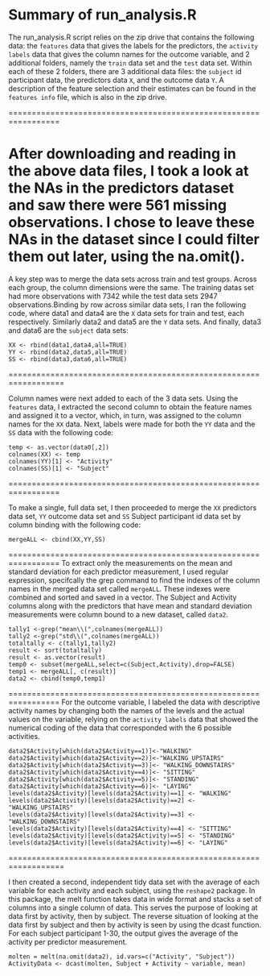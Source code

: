 


Summary of run_analysis.R
===============================================================

The run_analysis.R script relies on the zip drive that contains the following data: the `features` data that gives the labels for the predictors, the `activity labels` data that gives the column names for the outcome variable, and 2 additional folders, namely the `train` data set and the `test` data set. Within each of these 2 folders, there are 3 additional data files: the `subject` id participant data, the predictors data `X`, and the outcome data `Y`. A description of the feature selection and their estimates can be found in the `features info` file, which is also in the zip drive.

=================================================================

After downloading and reading in the above data files, I took a look at the NAs in the predictors dataset and saw there were 561 missing observations. I chose to leave these NAs
in the dataset since I could filter them out later, using the na.omit().
=================================================================

A key step was to merge the data sets across train and test groups. Across each group, the  column dimensions were the same. The training datas set had more observations with 7342 while the test data sets 2947 observations.Binding by row across similar data sets, I ran the following code, where data1 and data4 are the `X` data sets for train and test, each respectively. Similarly data2 and data5 are the `Y` data sets. And finally, data3 and data6 are the `subject` data sets:

```{r}
XX <- rbind(data1,data4,all=TRUE)
YY <- rbind(data2,data5,all=TRUE)
SS <- rbind(data3,data6,all=TRUE)
```

==================================================================

Column names were next added to each of the 3 data sets. Using the `features` data, I extracted the second column to obtain the feature names and assigned it to a vector, which, in turn, was assigned to the column names for the `XX` data. Next, labels were made for both the `YY` data and the `SS` data with the following code:

```{r}
temp <- as.vector(data0[,2]) 
colnames(XX) <- temp 
colnames(YY)[1] <- "Activity"
colnames(SS)[1] <- "Subject"
```
=================================================================

To make a single, full data set, I then proceeded to merge the `XX` predictors data set, `YY` outcome data set and `SS` Subject participant id data set by column binding with the following code:

```{r}
mergeALL <- cbind(XX,YY,SS)
```
=================================================================
To extract only the measurements on the mean and standard deviation for each predictor measurement, I used regular expression, specifcally the grep command to find the indexes of the column names in the merged data set called `mergeALL`. These indexes were combined and sorted and saved in a vector. The Subject and Activity columns along with the predictors that have mean and standard deviation measurements were column bound to a new dataset, called `data2`.

```{r}
tally1 <-grep("mean\\(",colnames(mergeALL))
tally2 <-grep("std\\(",colnames(mergeALL))
totaltally <- c(tally1,tally2)
result <- sort(totaltally)
result <- as.vector(result)
temp0 <- subset(mergeALL,select=c(Subject,Activity),drop=FALSE)
temp1 <- mergeALL[, c(result)]
data2 <- cbind(temp0,temp1)
```
=================================================================
For the outcome variable, I labeled the data with descriptive activity names by changing both the names of the levels and the actual values on the variable, relying on the `activity labels` data that showed the numerical coding of the data that corresponded with the 6 possible activities. 

```{r}
data2$Activity[which(data2$Activity==1)]<-"WALKING"
data2$Activity[which(data2$Activity==2)]<-"WALKING_UPSTAIRS"
data2$Activity[which(data2$Activity==3)]<- "WALKING_DOWNSTAIRS"
data2$Activity[which(data2$Activity==4)]<- "SITTING"
data2$Activity[which(data2$Activity==5)]<- "STANDING"
data2$Activity[which(data2$Activity==6)]<- "LAYING"
levels(data2$Activity)[levels(data2$Activity)==1] <- "WALKING"
levels(data2$Activity)[levels(data2$Activity)==2] <- "WALKING_UPSTAIRS"
levels(data2$Activity)[levels(data2$Activity)==3] <- "WALKING_DOWNSTAIRS"
levels(data2$Activity)[levels(data2$Activity)==4] <- "SITTING"
levels(data2$Activity)[levels(data2$Activity)==5] <- "STANDING"
levels(data2$Activity)[levels(data2$Activity)==6] <- "LAYING"
```
==================================================================

I then created a second, independent tidy data set with the average of each variable for each activity and each subject, using the `reshape2` package. In this package, the melt function takes data in wide format and stacks a set of columns into a single column of data. This serves the purpose of looking at data first by activity, then by subject. The reverse situation of looking at the data first by subject and then by activity is seen by using the dcast function. For each subject participant 1-30, the output gives  the average of the activity per predictor measurement.

```{r}
molten = melt(na.omit(data2), id.vars=c("Activity", "Subject"))
ActivityData <- dcast(molten, Subject + Activity ~ variable, mean)
```

